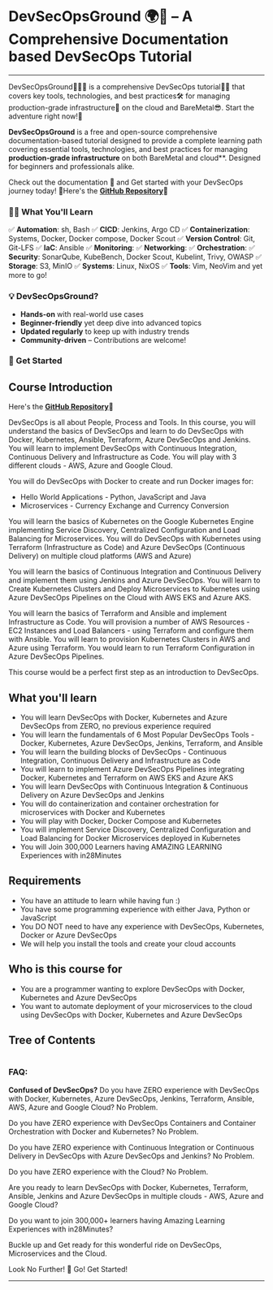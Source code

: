 # DevSecOpsGround 🌍🚀 – A Comprehensive Documentation based DevSecOps Tutorial

---

DevSecOpsGround👨🏻‍💻 is a comprehensive DevSecOps tutorial💪🏻 that covers key tools, technologies, and best practices🛠️ for managing production-grade infrastructure🏢 on the cloud and BareMetal😎. Start the adventure right now!🚀

**DevSecOpsGround** is a free and open-source comprehensive documentation-based tutorial designed to provide a complete learning path covering essential tools, technologies, and best practices for managing **production-grade infrastructure** on both BareMetal and cloud**. Designed for beginners and professionals alike. 

Check out the documentation 📖 and Get started with your DevSecOps journey today! 🚀Here's the  **[GitHub Repository](https://github.com/rithishsamm/DevSecOpsground)🔗**

### 💪🏻 What You'll Learn

✅ **Automation**: sh, Bash
✅ **CICD**: Jenkins, Argo CD
✅ **Containerization**: Systems, Docker, Docker compose, Docker Scout
✅ **Version Control**: Git, Git-LFS 
✅ **IaC**: Ansible
✅ **Monitoring**: 
✅ **Networking**: 
✅ **Orchestration**: 
✅ **Security**: SonarQube, KubeBench, Docker Scout, Kubelint, Trivy, OWASP
✅ **Storage**:  S3, MinIO
✅ **Systems**: Linux, NixOS
✅ **Tools**: Vim, NeoVim
and yet more to go!

### 💡 DevSecOpsGround?
- **Hands-on** with real-world use cases
- **Beginner-friendly** yet deep dive into advanced topics
- **Updated regularly** to keep up with industry trends
- **Community-driven** – Contributions are welcome!

### 🚀 Get Started

## Course Introduction
Here's the  **[GitHub Repository](https://github.com/rithishsamm/DevSecOpsground)🔗**

DevSecOps is all about People, Process and Tools. In this course, you will understand the basics of DevSecOps and learn to do DevSecOps with Docker, Kubernetes, Ansible, Terraform, Azure DevSecOps and Jenkins. You will learn to implement DevSecOps with Continuous Integration, Continuous Delivery and Infrastructure as Code. You will play with 3 different clouds - AWS, Azure and Google Cloud.

You will do DevSecOps with Docker to create and run Docker images for:

- Hello World Applications - Python, JavaScript and Java
- Microservices - Currency Exchange and Currency Conversion

You will learn the basics of Kubernetes on the Google Kubernetes Engine implementing Service Discovery, Centralized Configuration and Load Balancing for Microservices. You will do DevSecOps with Kubernetes using Terraform (Infrastructure as Code) and Azure DevSecOps (Continuous Delivery) on multiple cloud platforms (AWS and Azure)

You will learn the basics of Continuous Integration and Continuous Delivery and implement them using Jenkins and Azure DevSecOps. You will learn to Create Kubernetes Clusters and Deploy Microservices to Kubernetes using Azure DevSecOps Pipelines on the Cloud with AWS EKS and Azure AKS.

You will learn the basics of Terraform and Ansible and implement Infrastructure as Code. You will provision a number of AWS Resources - EC2 Instances and Load Balancers - using Terraform and configure them with Ansible. You will learn to provision Kubernetes Clusters in AWS and Azure using Terraform. You would learn to run Terraform Configuration in Azure DevSecOps Pipelines.

This course would be a perfect first step as an introduction to DevSecOps.

## What you'll learn

- You will learn DevSecOps with Docker, Kubernetes and Azure DevSecOps from ZERO, no previous experience required
- You will learn the fundamentals of 6 Most Popular DevSecOps Tools - Docker, Kubernetes, Azure DevSecOps, Jenkins, Terraform, and Ansible
- You will learn the building blocks of DevSecOps - Continuous Integration, Continuous Delivery and Infrastructure as Code
- You will learn to implement Azure DevSecOps Pipelines integrating Docker, Kubernetes and Terraform on AWS EKS and Azure AKS
- You will learn DevSecOps with Continuous Integration & Continuous Delivery on Azure DevSecOps and Jenkins
- You will do containerization and container orchestration for microservices with Docker and Kubernetes
- You will play with Docker, Docker Compose and Kubernetes
- You will implement Service Discovery, Centralized Configuration and Load Balancing for Docker Microservices deployed in Kubernetes
- You will Join 300,000 Learners having AMAZING LEARNING Experiences with in28Minutes

## Requirements

- You have an attitude to learn while having fun :)
- You have some programming experience with either Java, Python or JavaScript
- You DO NOT need to have any experience with DevSecOps, Kubernetes, Docker or Azure DevSecOps
- We will help you install the tools and create your cloud accounts

## Who is this course for

- You are a programmer wanting to explore DevSecOps with Docker, Kubernetes and Azure DevSecOps
- You want to automate deployment of your microservices to the cloud using DevSecOps with Docker, Kubernetes and Azure DevSecOps

## Tree of Contents
```

```

### FAQ:

**Confused of DevSecOps?**
Do you have ZERO experience with DevSecOps with Docker, Kubernetes, Azure DevSecOps, Jenkins, Terraform, Ansible, AWS, Azure and Google Cloud? No Problem.

Do you have ZERO experience with DevSecOps Containers and Container Orchestration with Docker and Kubernetes? No Problem.

Do you have ZERO experience with Continuous Integration or Continuous Delivery in DevSecOps with Azure DevSecOps and Jenkins? No Problem.

Do you have ZERO experience with the Cloud? No Problem.

Are you ready to learn DevSecOps with Docker, Kubernetes, Terraform, Ansible, Jenkins and Azure DevSecOps in multiple clouds - AWS, Azure and Google Cloud?

Do you want to join 300,000+ learners having Amazing Learning Experiences with in28Minutes?

Buckle up and Get ready for this wonderful ride on DevSecOps, Microservices and the Cloud.

Look No Further! 🚀 Go! Get Started!


---
